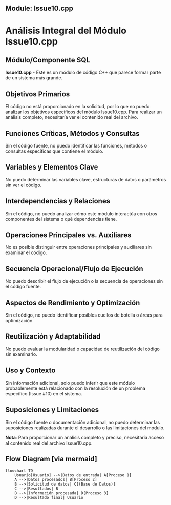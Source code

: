 ## Module: Issue10.cpp
# Análisis Integral del Módulo Issue10.cpp

## Módulo/Componente SQL
**Issue10.cpp** - Este es un módulo de código C++ que parece formar parte de un sistema más grande.

## Objetivos Primarios
El código no está proporcionado en la solicitud, por lo que no puedo analizar los objetivos específicos del módulo Issue10.cpp. Para realizar un análisis completo, necesitaría ver el contenido real del archivo.

## Funciones Críticas, Métodos y Consultas
Sin el código fuente, no puedo identificar las funciones, métodos o consultas específicas que contiene el módulo.

## Variables y Elementos Clave
No puedo determinar las variables clave, estructuras de datos o parámetros sin ver el código.

## Interdependencias y Relaciones
Sin el código, no puedo analizar cómo este módulo interactúa con otros componentes del sistema o qué dependencias tiene.

## Operaciones Principales vs. Auxiliares
No es posible distinguir entre operaciones principales y auxiliares sin examinar el código.

## Secuencia Operacional/Flujo de Ejecución
No puedo describir el flujo de ejecución o la secuencia de operaciones sin el código fuente.

## Aspectos de Rendimiento y Optimización
Sin el código, no puedo identificar posibles cuellos de botella o áreas para optimización.

## Reutilización y Adaptabilidad
No puedo evaluar la modularidad o capacidad de reutilización del código sin examinarlo.

## Uso y Contexto
Sin información adicional, solo puedo inferir que este módulo probablemente está relacionado con la resolución de un problema específico (Issue #10) en el sistema.

## Suposiciones y Limitaciones
Sin el código fuente o documentación adicional, no puedo determinar las suposiciones realizadas durante el desarrollo o las limitaciones del módulo.

**Nota**: Para proporcionar un análisis completo y preciso, necesitaría acceso al contenido real del archivo Issue10.cpp.
## Flow Diagram [via mermaid]
```mermaid
flowchart TD
    Usuario[Usuario] -->|Datos de entrada| A[Proceso 1]
    A -->|Datos procesados| B[Proceso 2]
    B -->|Solicitud de datos| C[(Base de Datos)]
    C -->|Resultados| B
    B -->|Información procesada| D[Proceso 3]
    D -->|Resultado final| Usuario
```
